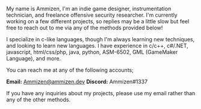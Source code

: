 My name is Ammizen, I'm an indie game designer, instrumentation technician, and freelance offensive security researcher.
I'm currently working on a few different projects, so replies may be a little slow but feel free to reach out to me via any of the methods provided below!

I specialize in c-like languages, though I'm always learning new techniques, and looking to learn new languages.
I have experience in c/c++, c#/.NET, javascript, html/css/php, java, python, ASM-6502, GML (GameMaker Language), and more.

You can reach me at any of the following accounts;

**Email:** Ammizen@ammizen.dev
**Discord:** Ammizen#1337

If you have any inquiries about my projects, please use my email rather than any of the other methods.
